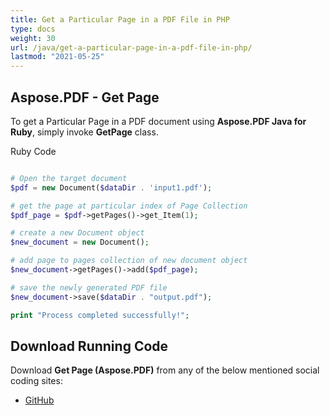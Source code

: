 ```yaml
---
title: Get a Particular Page in a PDF File in PHP
type: docs
weight: 30
url: /java/get-a-particular-page-in-a-pdf-file-in-php/
lastmod: "2021-05-25"
---
```


## Aspose.PDF - Get Page

To get a Particular Page in a PDF document using **Aspose.PDF Java for Ruby**, simply invoke **GetPage** class.

Ruby Code

```php

# Open the target document
$pdf = new Document($dataDir . 'input1.pdf');

# get the page at particular index of Page Collection
$pdf_page = $pdf->getPages()->get_Item(1);

# create a new Document object
$new_document = new Document();

# add page to pages collection of new document object
$new_document->getPages()->add($pdf_page);

# save the newly generated PDF file
$new_document->save($dataDir . "output.pdf");

print "Process completed successfully!";

```

## Download Running Code

Download **Get Page (Aspose.PDF)** from any of the below mentioned social coding sites:

- [GitHub](https://github.com/aspose-pdf/Aspose.PDF-for-Java/blob/master/Plugins/Aspose_Pdf_Java_for_PHP/src/Aspose/Pdf/WorkingWithPages/GetPage.php)
